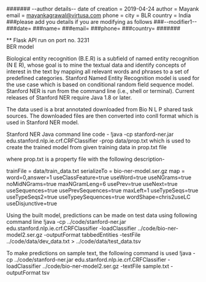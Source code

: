 #######
    --author details--
    date of creation = 2019-04-24
    author = Mayank
    email = mayankagrawal@virtusa.com
    phone = 
    city = BLR
    country = India
    ###please add you details if you are modifying as follows
    ###--modifier1--
    ###date=
    ###name=
    ###email=
    ###phone=
    ###country=
    #######
    
** Flask API run on port no. 3231    
BER model
   
Biological entity recognition (B.E.R) is a subfield of named entity recognition (N E R), whose goal is to mine the textual data and identify concepts of interest in the text by mapping all relevant words and phrases to a set of predefined categories. 
Stanford Named Entity Recognition model is used for the use case which is based on conditional random field sequence model. Stanford NER is run from the command line (i.e., shell or terminal). Current releases of Stanford NER require Java 1.8 or later.

The data used is a brat annotated downloaded from Bio N L P shared task sources.
The downloaded files are then converted into conll format which is used in Stanford NER model.

Stanford NER Java command line code - 
!java -cp stanford-ner.jar edu.stanford.nlp.ie.crf.CRFClassifier -prop data/prop.txt
which is used to create the trained model from given training data in prop.txt file

where prop.txt is a property file with the following description-

trainFile = data/train_data.txt
serializeTo = bio-ner-model.ser.gz
map = word=0,answer=1
useClassFeature=true
useWord=true
useNGrams=true
noMidNGrams=true
maxNGramLeng=6
usePrev=true
useNext=true
useSequences=true
usePrevSequences=true
maxLeft=1
useTypeSeqs=true
useTypeSeqs2=true
useTypeySequences=true
wordShape=chris2useLC
useDisjunctive=true

Using the built model, predictions can be made on test data using following command line
!java -cp ../code/stanford-ner.jar edu.stanford.nlp.ie.crf.CRFClassifier -loadClassifier ../code/bio-ner-model2.ser.gz -outputFormat tabbedEntities -testFile ../code/data/dev_data.txt > ../code/data/test_data.tsv


To make predictions on sample text, the following command is used
!java -cp ../code/stanford-ner.jar edu.stanford.nlp.ie.crf.CRFClassifier -loadClassifier ../code/bio-ner-model2.ser.gz -textFile sample.txt -outputFormat tsv

